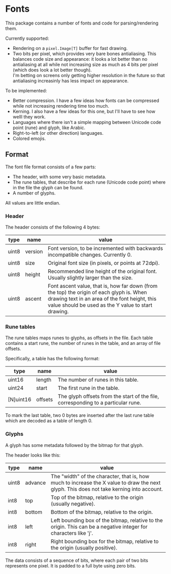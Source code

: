 # Fonts

This package contains a number of fonts and code for parsing/rendering them.

Currently supported:

  * Rendering on a `pixel.Image[T]` buffer for fast drawing.
  * Two bits per pixel, which provides very bare bones antialiasing. This balances code size and appearance: it looks a lot better than no antialiasing at all while not increasing size as much as 4 bits per pixel (which does look a lot better though).  
    I'm betting on screens only getting higher resolution in the future so that antialiasing increasinly has less impact on appearance.

To be implemented:

  * Better compression. I have a few ideas how fonts can be compressed while not increasing rendering time too much.
  * Kerning. I also have a few ideas for this one, but I'll have to see how welll they work.
  * Languages where there isn't a simple mapping between Unicode code point (rune) and glyph, like Arabic.
  * Right-to-left (or other direction) languages.
  * Colored emojis.

## Format

The font file format consists of a few parts:

  * The header, with some very basic metadata.
  * The rune tables, that describe for each rune (Unicode code point) where in the file the glyph can be found.
  * A number of glyphs.

All values are little endian.

### Header

The header consists of the following 4 bytes:

| type  | name    | value
| ----- | ------- | -----
| uint8 | version | Font version, to be incremented with backwards incompatible changes. Currently 0.
| uint8 | size    | Original font size (in pixels, or points at 72dpi).
| uint8 | height  | Recommended line height of the original font. Usually slightly larger than the size.
| uint8 | ascent  | Font ascent value, that is, how far down (from the top) the origin of each glyph is. When drawing text in an area of the font height, this value should be used as the Y value to start drawing.

### Rune tables

The rune tables maps runes to glyphs, as offsets in the file. Each table contains a start rune, the number of runes in the table, and an array of file offsets.

Specifically, a table has the following format:

| type      | name    | value
| --------- | ------- | -----
| uint16    | length  | The number of runes in this table.
| uint24    | start   | The first rune in the table.
| [N]uint16 | offsets | The glyph offsets from the start of the file, corresponding to a particular rune.

To mark the last table, two 0 bytes are inserted after the last rune table which are decoded as a table of length 0.

### Glyphs

A glyph has some metadata followed by the bitmap for that glyph.

The header looks like this:

| type      | name    | value
| --------- | ------- | -----
| uint8     | advance | The "width" of the character, that is, how much to increase the X value to draw the next glyph. This does not take kerning into account.
| int8      | top     | Top of the bitmap, relative to the origin (usually negative).
| int8      | bottom  | Bottom of the bitmap, relative to the origin.
| int8      | left    | Left bounding box of the bitmap, relative to the origin. This can be a negative integer for characters like 'j'.
| int8      | right   | Right bounding box for the bitmap, relative to the origin (usually positive).

The data consists of a sequence of bits, where each pair of two bits represents one pixel. It is padded to a full byte using zero bits.
